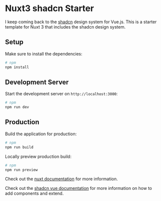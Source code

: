 # Nuxt3 shadcn Starter

I keep coming back to the [shadcn](https://www.shadcn-vue.com/) design system for Vue.js. This is a starter template for Nuxt 3 that includes the shadcn design system. 

## Setup

Make sure to install the dependencies:

```bash
# npm
npm install
```

## Development Server

Start the development server on `http://localhost:3000`:

```bash
# npm
npm run dev
```

## Production

Build the application for production:

```bash
# npm
npm run build
```

Locally preview production build:

```bash
# npm
npm run preview
```

Check out the [nuxt documentation](https://nuxt.com/docs/getting-started/deployment) for more information.



Check out the [shadcn vue documentation](https://www.shadcn-vue.com/docs/installation/nuxt) for more information on how to add components and extend.
